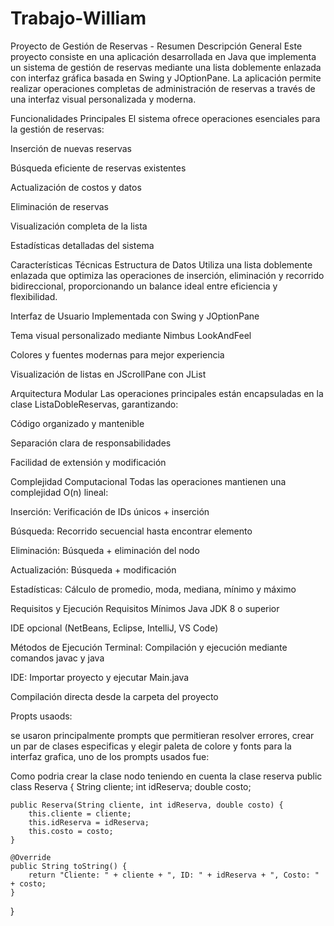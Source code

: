# Trabajo-William

Proyecto de Gestión de Reservas - Resumen
Descripción General
Este proyecto consiste en una aplicación desarrollada en Java que implementa un sistema de gestión de reservas mediante una lista doblemente enlazada con interfaz gráfica basada en Swing y JOptionPane. La aplicación permite realizar operaciones completas de administración de reservas a través de una interfaz visual personalizada y moderna.

Funcionalidades Principales
El sistema ofrece operaciones esenciales para la gestión de reservas:

Inserción de nuevas reservas

Búsqueda eficiente de reservas existentes

Actualización de costos y datos

Eliminación de reservas

Visualización completa de la lista

Estadísticas detalladas del sistema

Características Técnicas
Estructura de Datos
Utiliza una lista doblemente enlazada que optimiza las operaciones de inserción, eliminación y recorrido bidireccional, proporcionando un balance ideal entre eficiencia y flexibilidad.

Interfaz de Usuario
Implementada con Swing y JOptionPane

Tema visual personalizado mediante Nimbus LookAndFeel

Colores y fuentes modernas para mejor experiencia

Visualización de listas en JScrollPane con JList

Arquitectura Modular
Las operaciones principales están encapsuladas en la clase ListaDobleReservas, garantizando:

Código organizado y mantenible

Separación clara de responsabilidades

Facilidad de extensión y modificación

Complejidad Computacional
Todas las operaciones mantienen una complejidad O(n) lineal:

Inserción: Verificación de IDs únicos + inserción

Búsqueda: Recorrido secuencial hasta encontrar elemento

Eliminación: Búsqueda + eliminación del nodo

Actualización: Búsqueda + modificación

Estadísticas: Cálculo de promedio, moda, mediana, mínimo y máximo

Requisitos y Ejecución
Requisitos Mínimos
Java JDK 8 o superior

IDE opcional (NetBeans, Eclipse, IntelliJ, VS Code)

Métodos de Ejecución
Terminal: Compilación y ejecución mediante comandos javac y java

IDE: Importar proyecto y ejecutar Main.java

Compilación directa desde la carpeta del proyecto

Propts usaods:

se usaron principalmente prompts que permitieran resolver errores, crear un par de clases especificas y elegir paleta de colore y fonts para la interfaz grafica, uno de los prompts usados fue:

Como podria crear la clase nodo teniendo en cuenta la clase reserva
public class Reserva {
    String cliente;
    int idReserva;
    double costo;

    public Reserva(String cliente, int idReserva, double costo) {
        this.cliente = cliente;
        this.idReserva = idReserva;
        this.costo = costo;
    }

    @Override
    public String toString() {
        return "Cliente: " + cliente + ", ID: " + idReserva + ", Costo: " + costo;
    }
}

